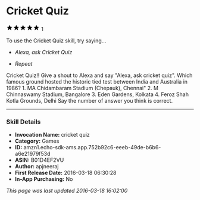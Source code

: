 # Cricket Quiz
![5 stars](../../../images/ic_star_black_18dp_1x.png)![5 stars](../../../images/ic_star_black_18dp_1x.png)![5 stars](../../../images/ic_star_black_18dp_1x.png)![5 stars](../../../images/ic_star_black_18dp_1x.png)![5 stars](../../../images/ic_star_black_18dp_1x.png) 1

To use the Cricket Quiz skill, try saying...

* *Alexa, ask Cricket Quiz*

* *Repeat*

Cricket Quiz!!
Give a shout to Alexa and say "Alexa, ask cricket quiz".
Which famous ground hosted the historic tied test between India and Australia in 1986?
             1. MA Chidambaram Stadium (Chepauk), Chennai"
             2. M Chinnaswamy Stadium, Bangalore
             3. Eden Gardens, Kolkata
             4. Feroz Shah Kotla Grounds, Delhi
Say the number of answer you think is correct.

***

### Skill Details

* **Invocation Name:** cricket quiz
* **Category:** Games
* **ID:** amzn1.echo-sdk-ams.app.752b92c6-eeeb-49de-b6b6-a6e21979f53d
* **ASIN:** B01D4EF2VU
* **Author:** apjneeraj
* **First Release Date:** 2016-03-18 06:30:28
* **In-App Purchasing:** No

*This page was last updated 2016-03-18 16:02:00*
